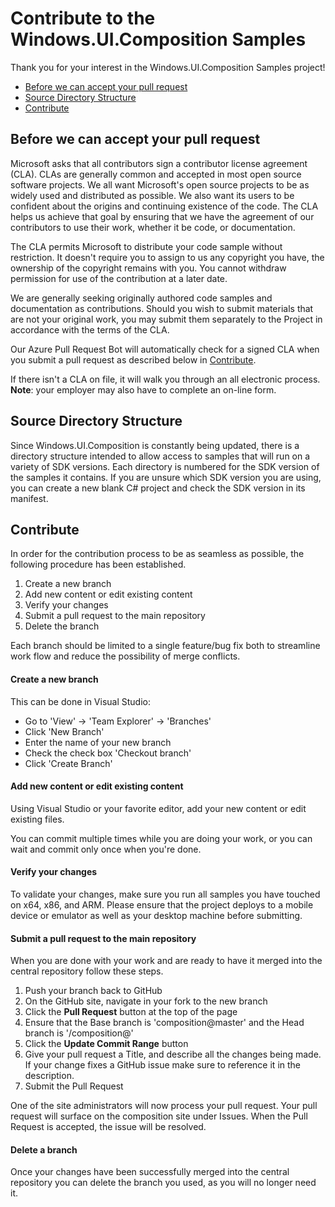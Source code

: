 # Contribute to the Windows.UI.Composition Samples

Thank you for your interest in the Windows.UI.Composition Samples project!

* [Before we can accept your pull request](#before-we-can-accept-your-pull-request)
* [Source Directory Structure](#source-directory-structure)
* [Contribute](#contribute)

## Before we can accept your pull request

Microsoft asks that all contributors sign a contributor license agreement (CLA).
CLAs are generally common and accepted in most open source software projects.
We all want Microsoft's open source projects to be as widely used and
distributed as possible. We also want its users to be confident about the
origins and continuing existence of the code. The CLA helps us achieve that
goal by ensuring that we have the agreement of our contributors to use their
work, whether it be code, or documentation.

The CLA permits Microsoft to distribute your code sample without restriction. 
It doesn't require you to assign to us any copyright you have, the ownership of
the copyright remains with you. You cannot withdraw permission for use of the
contribution at a later date.

We are generally seeking originally authored code samples and documentation as
contributions. Should you wish to submit materials that are not your original
work, you may submit them separately to the Project in accordance with the terms
of the CLA.

Our Azure Pull Request Bot will automatically check for a signed CLA when you
submit a pull request as described below in [Contribute](#contribute).

If there isn't a CLA on file, it will walk you through an all electronic process.
**Note**: your employer may also have to complete an on-line form.

## Source Directory Structure

Since Windows.UI.Composition is constantly being updated, there is a directory 
structure intended to allow access to samples that will run on a variety of SDK 
versions.  Each directory is numbered for the SDK version of the samples it 
contains.  If you are unsure which SDK version you are using, you can create a 
new blank C# project and check the SDK version in its manifest.

## Contribute

In order for the contribution process to be as seamless as possible, the
following procedure has been established.

1. Create a new branch
2. Add new content or edit existing content
3. Verify your changes
4. Submit a pull request to the main repository
5. Delete the branch

Each branch should be limited to a single feature/bug fix both to streamline
work flow and reduce the possibility of merge conflicts.

#### Create a new branch

This can be done in Visual Studio:
- Go to 'View' -> 'Team Explorer' -> 'Branches'
- Click 'New Branch'
- Enter the name of your new branch
- Check the check box 'Checkout branch'
- Click 'Create Branch'

#### Add new content or edit existing content

Using Visual Studio or your favorite editor, add your new content or edit
existing files.

You can commit multiple times while you are doing your work, or you can wait
and commit only once when you're done.

#### Verify your changes

To validate your changes, make sure you run all samples you have touched on 
x64, x86, and ARM.  Please ensure that the project deploys to a mobile device 
or emulator as well as your desktop machine before submitting.

#### Submit a pull request to the main repository

When you are done with your work and are ready to have it merged into the central
repository follow these steps.

1. Push your branch back to GitHub
2. On the GitHub site, navigate in your fork to the new branch
3. Click the **Pull Request** button at the top of the page
4. Ensure that the Base branch is 'composition@master' and the Head branch is
'<your username>/composition@<branch name>'
5. Click the **Update Commit Range** button
6. Give your pull request a Title, and describe all the changes being made.
If your change fixes a GitHub issue make sure to reference it in the description.
7. Submit the Pull Request

One of the site administrators will now process your pull request. Your pull
request will surface on the composition site under Issues. When the Pull Request is
accepted, the issue will be resolved.

#### Delete a branch

Once your changes have been successfully merged into the central repository you
can delete the branch you used, as you will no longer need it. 
